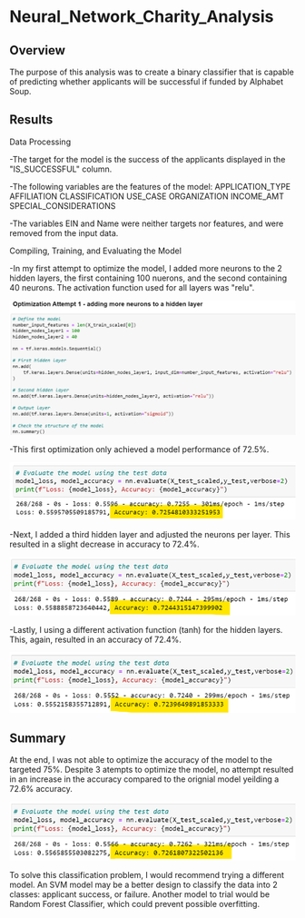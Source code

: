 # Neural_Network_Charity_Analysis

## Overview
The purpose of this analysis was to create a binary classifier that is capable of predicting whether applicants will be successful if funded by Alphabet Soup.

## Results
Data Processing

-The target for the model is the success of the applicants displayed in the "IS_SUCCESSFUL" column.

-The following variables are the features of the model:
    APPLICATION_TYPE
    AFFILIATION
    CLASSIFICATION
    USE_CASE
    ORGANIZATION
    INCOME_AMT
    SPECIAL_CONSIDERATIONS

-The variables EIN and Name were neither targets nor features, and were removed from the input data.

Compiling, Training, and Evaluating the Model

-In my first attempt to optimize the model, I added more neurons to the 2 hidden layers, the first containing 100 nuerons, and the second containing 40 neurons. The activation function used for all layers was "relu".

![picture alt](https://github.com/ChristinaGalley/Neural_Network_Charity_Analysis/blob/main/Resources/adding_neurons.png)

-This first optimization only achieved a model performance of 72.5%.

![picture alt](https://github.com/ChristinaGalley/Neural_Network_Charity_Analysis/blob/main/Resources/attempt_1_accuracy.png)

-Next, I added a third hidden layer and adjusted the neurons per layer. This resulted in a slight decrease in accuracy to 72.4%.

![picture alt](https://github.com/ChristinaGalley/Neural_Network_Charity_Analysis/blob/main/Resources/attempt_2_accuracy.png)

-Lastly, I using a different activation function (tanh) for the hidden layers. This, again, resulted in an accuracy of 72.4%.

![picture alt](https://github.com/ChristinaGalley/Neural_Network_Charity_Analysis/blob/main/Resources/attempt_3_accuracy.png)

## Summary
At the end, I was not able to optimize the accuracy of the model to the targeted 75%. Despite 3 atempts to optimize the model, no attempt resulted in an increase in the accuracy compared to the orignial model yeilding a 72.6% accuracy.

![picture alt](https://github.com/ChristinaGalley/Neural_Network_Charity_Analysis/blob/main/Resources/original_model_accuracy.png)

To solve this classification problem, I would recommend trying a different model. An SVM model may be a better design to classify the data into 2 classes: applicant success, or failure. Another model to trial would be Random Forest Classifier, which could prevent possible overfitting.